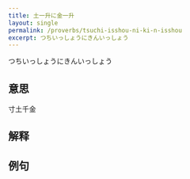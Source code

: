 ```yaml
---
title: 土一升に金一升
layout: single
permalink: /proverbs/tsuchi-isshou-ni-ki-n-isshou
excerpt: つちいっしょうにきんいっしょう
---
```


つちいっしょうにきんいっしょう

## 意思

寸土千金

## 解释

## 例句

